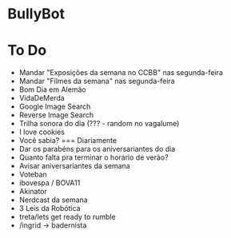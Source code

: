# BullyBot


To Do
============

- Mandar "Exposições da semana no CCBB" nas segunda-feira 
- Mandar "Filmes da semana" nas segunda-feira
- Bom Dia em Alemão
- VidaDeMerda
- Google Image Search
- Reverse Image Search
- Trilha sonora do dia (??? - random no vagalume)
- I love cookies
- Você sabia? === Diariamente
- Dar os parabéns para os aniversariantes do dia
- Quanto falta pra terminar o horário de verão?
- Avisar aniversariantes da semana
- Voteban
- ibovespa / BOVA11
- Akinator
- Nerdcast da semana
- 3 Leis da Robótica
- treta/lets get ready to rumble
- /ingrid -> badernista
